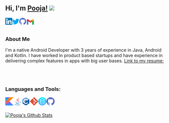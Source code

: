 <!--
**poojasngh432/poojasngh432** is a ✨ _special_ ✨ repository because its `README.md` (this file) appears on your GitHub profile.
-->

## Hi, I'm [Pooja!](https://www.linkedin.com/in/singhpooja432/) <img src="https://github.com/TheDudeThatCode/TheDudeThatCode/blob/master/Assets/Hi.gif" width="26px">

<a href="https://www.linkedin.com/in/singhpooja432/" target="_blank"><img align="left" alt="Pooja S | LinkedIn" width="22px" src="https://github.com/poojasngh432/OrganizingRepos/blob/main/linkedin.png" />
<a href="https://twitter.com/droidspiration" target="_blank"><img align="left" alt="Pooja | Twitter" width="22px" src="https://github.com/poojasngh432/OrganizingRepos/blob/main/twitter.png" />
<a href="https://github.com/poojasngh432" target="_blank"><img align="left" alt="Pooja | Github" width="22px" src="https://github.com/poojasngh432/OrganizingRepos/blob/main/github.png" />
<a href="mailto:poojasngh432@gmail.com">
  <img align="left" width="26px" src="https://github.com/poojasngh432/OrganizingRepos/blob/main/gmail.png" />
</a>

<br />
<br />

### About Me
I'm a native Android Developer with 3 years of experience in Java, Android and Kotlin. I have worked in product based startups and have experience in delivering complex features in apps with big user bases.
[Link to my resume: ](https://drive.google.com/file/d/1m9pzL_MINl0ePK8Fp-uRHZa9IoaJsS3z/view?usp=sharing)
  
<br />
<br />
  
### Languages and Tools:

<a href="https://kotlinlang.org/" target="_blank"><img align="left" alt="Kotlin" width="26px" src="https://github.com/poojasngh432/OrganizingRepos/blob/main/kotlin.png" /></a>
<a href="https://www.java.com/en/" target="_blank"><img align="left" alt="Java" width="26px" src="https://github.com/poojasngh432/OrganizingRepos/blob/main/java.png" /></a>
<a href="https://www.cprogramming.com/" target="_blank"> <img align="left" alt="C" width="26px" src="https://github.com/poojasngh432/OrganizingRepos/blob/main/c.png"/> </a>
<a href="https://git-scm.com/" target="_blank"> <img align="left" alt="Git" width="26px" src="https://github.com/poojasngh432/OrganizingRepos/blob/main/git.png"/> </a>
<a href="https://www.mysql.com/" target="_blank"> <img align="left" alt="SQL" width="26px" src="https://github.com/poojasngh432/OrganizingRepos/blob/main/database.png"/> </a>
<img align="left" alt="GitHub" width="26px" src="https://github.com/poojasngh432/OrganizingRepos/blob/main/github.png" />

<br />
<br />
  
[![Pooja's Github Stats](https://github-readme-stats.vercel.app/api?username=poojasngh432&include_all_commits=true&count_private=true&show_icons=true&line_height=20&title_color=FFFFFF&icon_color=FFFFFF&text_color=FFFFFF&bg_color=0D1117)](https://github.com/anuraghazra/github-readme-stats)
